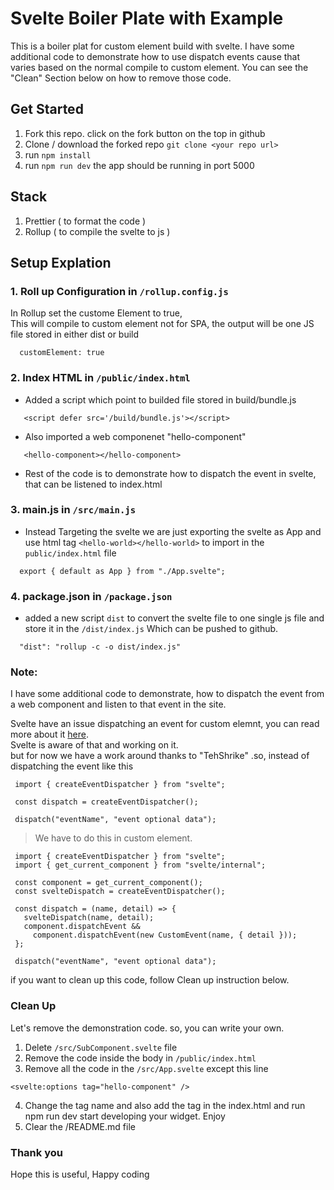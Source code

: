 # Svelte Boiler Plate with Example
  This is a boiler plat for custom element build with svelte. I have some additional code to demonstrate how to use dispatch events cause that varies based on the normal compile to custom element. You can see the "Clean" Section below on how to remove those code.


## Get Started

  1. Fork this repo. click on the fork button on the top in github
  2. Clone / download the forked repo ```git clone <your repo url>```
  3. run ```npm install```
  4. run ```npm run dev``` the app should be running in port 5000

## Stack
1. Prettier ( to format the code )
2. Rollup ( to compile the svelte to js )

## Setup Explation

### 1. Roll up Configuration in ```/rollup.config.js```
 In Rollup set the custome Element to true, <br>
 This will compile to custom element not for SPA, the output will be one JS file stored in either dist or build
 
``` 	
  customElement: true
```
### 2. Index HTML in ```/public/index.html```
 - Added a script which point to builded file stored in build/bundle.js
 
 ```
	<script defer src='/build/bundle.js'></script>
 ```

 - Also imported a web componenet "hello-component" 

 ```
	<hello-component></hello-component>
 ```
 -  Rest of the code is to demonstrate how to dispatch the event in svelte, that can be listened to index.html

 ### 3. main.js in ```/src/main.js```

  - Instead Targeting the svelte we are just exporting the svelte as App and use html tag ```<hello-world></hello-world>``` to import in the ```public/index.html``` file

```
  export { default as App } from "./App.svelte";
```

### 4. package.json in ```/package.json``` 

  - added a new script ```dist``` to convert the svelte file to one single js file and store it in the ```/dist/index.js```
  Which can be pushed to github.

```
  "dist": "rollup -c -o dist/index.js"
```

### Note:
I have some additional code to demonstrate, how to dispatch the event from a web component and listen to that event in the site. 

Svelte have an issue dispatching an event for custom elemnt, you can read more about it [here](https://github.com/sveltejs/svelte/issues/3119).<br>
Svelte is aware of that and working on it.<br>
but for now we have a work around thanks to "TehShrike" .so, instead of dispatching the event like this 

 ```
  import { createEventDispatcher } from "svelte";

  const dispatch = createEventDispatcher();
  
  dispatch("eventName", "event optional data");

 ```

 > We have to do this in custom element.

 ```
  import { createEventDispatcher } from "svelte";
  import { get_current_component } from "svelte/internal";

  const component = get_current_component();
  const svelteDispatch = createEventDispatcher();
  
  const dispatch = (name, detail) => {
    svelteDispatch(name, detail);
    component.dispatchEvent &&
      component.dispatchEvent(new CustomEvent(name, { detail }));
  };

  dispatch("eventName", "event optional data");
 ```

if you want to clean up this code, follow Clean up instruction below.

### Clean Up
Let's remove the demonstration code. so, you can write your own.


1. Delete ```/src/SubComponent.svelte``` file
2. Remove the code inside the body in ```/public/index.html```
3. Remove all the code in the ```/src/App.svelte``` except this line 

```
<svelte:options tag="hello-component" />
```
4. Change the tag name and also add the tag in the index.html and run npm run dev start developing your widget. Enjoy
5. Clear the /README.md file

### Thank you
Hope this is useful, Happy coding




